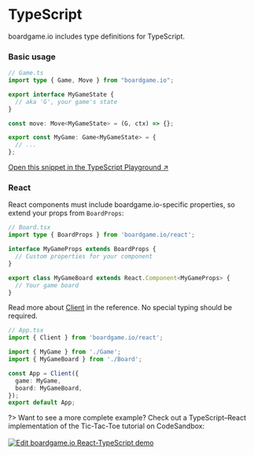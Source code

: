 # TypeScript

boardgame.io includes type definitions for TypeScript.

### Basic usage

```typescript
// Game.ts
import type { Game, Move } from "boardgame.io";

export interface MyGameState {
  // aka 'G', your game's state
}

const move: Move<MyGameState> = (G, ctx) => {};

export const MyGame: Game<MyGameState> = {
  // ...
};
```

[Open this snippet in the TypeScript Playground ↗︎](https://www.typescriptlang.org/play?#code/PTAEHEEMFsFMDoAuBnAUAS2gBwPYCdFREBPLWUAbwhlgBpQBZHAN3IF9QAzPHaUAcgBGOSHgAmAcxrx0OfgG5UqWAA9cBUOgB2iWHk6QAxuQbEocAMqJIuyqlCgQoSAGtIA8P3rEcAVzygUnD8yKDI1rqobEqGOFrhoNAssABcjMkAPKbmsFY2sAB8oAC8oAAU4PSGiCoAlCVFFGyKymr4hLHxhNk0aTlZZjR5ukWlFPaOYPDTUUA)

### React

React components must include boardgame.io-specific properties, so extend your props from `BoardProps`:

```typescript
// Board.tsx
import type { BoardProps } from 'boardgame.io/react';

interface MyGameProps extends BoardProps {
  // Custom properties for your component
}

export class MyGameBoard extends React.Component<MyGameProps> {
  // Your game board
}
```

Read more about [Client](api/Client.md) in the reference. No special typing should be required.

```typescript
// App.tsx
import { Client } from 'boardgame.io/react';

import { MyGame } from './Game';
import { MyGameBoard } from './Board';

const App = Client({
  game: MyGame,
  board: MyGameBoard,
});
export default App;
```

?> Want to see a more complete example? Check out a TypeScript–React implementation of the Tic-Tac-Toe tutorial on CodeSandbox:
<br/><br/>
[![Edit boardgame.io React-TypeScript demo](https://codesandbox.io/static/img/play-codesandbox.svg)](https://codesandbox.io/s/boardgame-io-react-typescript-demo-u5uvm?fontsize=14&hidenavigation=1&theme=dark)
